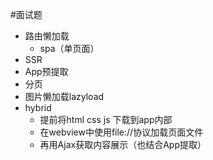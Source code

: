 #面试题 

- 路由懒加载
	- spa（单页面）
- SSR  
- App预提取
- 分页
- 图片懒加载lazyload
- hybrid
	- 提前将html css js 下载到app内部
	- 在webview中使用file://协议加载页面文件
	- 再用Ajax获取内容展示（也结合App提取）